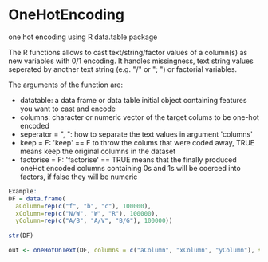 # OneHotEncoding
one hot encoding using R data.table package

The R functions allows to cast text/string/factor values of a column(s) as new variables with 0/1 encoding.
It handles missingness, text string values seperated by another text string (e.g. "/" or "; ") or factorial variables.

The arguments of the function are:
 - datatable: a data frame or data table initial object containing features you want to cast and encode
 - columns: character or numeric vector of the target colums to be one-hot encoded
 - seperator = ", ": how to separate the text values in argument 'columns'
 - keep = F: 'keep' == F to throw the colums that were coded away, TRUE means keep the original columns in the dataset
 - factorise = F: 'factorise' == TRUE means that the finally produced oneHot encoded columns containing 0s and 1s will be coerced into factors, if false they will be numeric

```R
Example:
DF = data.frame(
  aColumn=rep(c("f", "b", "c"), 100000),
  xColumn=rep(c("N/W", "W", "R"), 100000), 
  yColumn=rep(c("A/B", "A/V", "B/G"), 100000))
  
str(DF)

out <- oneHotOnText(DF, columns = c("aColumn", "xColumn", "yColumn"), seperator="/", factorise = T)[] #data.table out is returned
```
